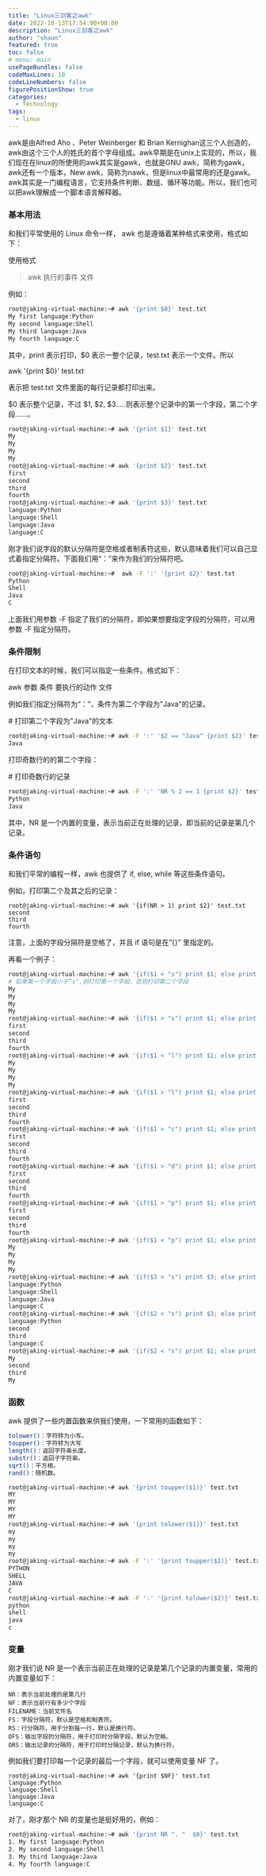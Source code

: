 ```yaml
---
title: "Linux三剑客之awk"
date: 2022-10-13T17:54:00+08:00
description: "Linux三剑客之awk"
author: "shaun"
featured: true
toc: false
# menu: main
usePageBundles: false
codeMaxLines: 10
codeLineNumbers: false
figurePositionShow: true
categories:
  - Technology
tags:
  - linux
---
```

awk是由Alfred Aho 、Peter Weinberger 和 Brian Kernighan这三个人创造的，awk由这个三个人的姓氏的首个字母组成。awk早期是在unix上实现的，所以，我们现在在linux的所使用的awk其实是gawk，也就是GNU awk，简称为gawk，awk还有一个版本，New awk，简称为nawk，但是linux中最常用的还是gawk。awk其实是一门编程语言，它支持条件判断、数组、循环等功能。所以，我们也可以把awk理解成一个脚本语言解释器。
<!--more-->

### 基本用法

和我们平常使用的 Linux 命令一样， awk 也是遵循着某种格式来使用，格式如下：

使用格式
> awk 执行的事件 文件

例如：
```bash
root@jaking-virtual-machine:~# awk '{print $0}' test.txt
My first language:Python
My second language:Shell
My third language:Java
My fourth language:C
```

其中，print 表示打印，$0 表示一整个记录，test.txt 表示一个文件。所以

awk '{print $0}' test.txt

表示把 test.txt 文件里面的每行记录都打印出来。

$0 表示整个记录，不过 $1, $2, $3.....则表示整个记录中的第一个字段，第二个字段......。

```bash
root@jaking-virtual-machine:~# awk '{print $1}' test.txt
My
My
My
My
root@jaking-virtual-machine:~# awk '{print $2}' test.txt
first
second
third
fourth
root@jaking-virtual-machine:~# awk '{print $3}' test.txt
language:Python
language:Shell
language:Java
language:C
```

刚才我们说字段的默认分隔符是空格或者制表符这些，默认意味着我们可以自己显式着指定分隔符。下面我们用“：”来作为我们的分隔符吧。

```bash
root@jaking-virtual-machine:~#  awk -F ':' '{print $2}' test.txt
Python
Shell
Java
C
```

上面我们用参数 -F 指定了我们的分隔符，即如果想要指定字段的分隔符，可以用参数 -F 指定分隔符。

### 条件限制

在打印文本的时候，我们可以指定一些条件。格式如下：

awk 参数 条件 要执行的动作 文件

例如我们指定分隔符为“：”，条件为第二个字段为"Java"的记录。

\# 打印第二个字段为"Java"的文本

```bash
root@jaking-virtual-machine:~# awk -F ':' '$2 == "Java" {print $2}' test.txt
Java
```

打印奇数行的的第二个字段：

\# 打印奇数行的记录

```bash
root@jaking-virtual-machine:~# awk -F ':' 'NR % 2 == 1 {print $2}' test.txt
Python
Java
```

其中，NR 是一个内置的变量，表示当前正在处理的记录，即当前的记录是第几个记录。

### 条件语句

和我们平常的编程一样，awk 也提供了 if, else, while 等这些条件语句。

例如，打印第二个及其之后的记录：

```
root@jaking-virtual-machine:~# awk '{if(NR > 1) print $2}' test.txt
second
third
fourth
```

注意，上面的字段分隔符是空格了，并且 if 语句是在“{}” 里指定的。

再看一个例子：

```bash
root@jaking-virtual-machine:~# awk '{if($1 < "s") print $1; else print $2}' test.txt
# 如果第一个字段小于“s",则打印第一个字段，否则打印第二个字段
My
My
My
My
root@jaking-virtual-machine:~# awk '{if($1 > "s") print $1; else print $2}' test.txt
first
second
third
fourth
root@jaking-virtual-machine:~# awk '{if($1 < "l") print $1; else print $2}' test.txt
My
My
My
My
root@jaking-virtual-machine:~# awk '{if($1 > "l") print $1; else print $2}' test.txt
first
second
third
fourth
root@jaking-virtual-machine:~# awk '{if($1 > "c") print $1; else print $2}' test.txt
first
second
third
fourth
root@jaking-virtual-machine:~# awk '{if($1 > "d") print $1; else print $2}' test.txt
first
second
third
fourth
root@jaking-virtual-machine:~# awk '{if($1 > "p") print $1; else print $2}' test.txt
first
second
third
fourth
root@jaking-virtual-machine:~# awk '{if($1 < "p") print $1; else print $2}' test.txt
My
My
My
My
root@jaking-virtual-machine:~# awk '{if($3 < "s") print $3; else print $2}' test.txt
language:Python
language:Shell
language:Java
language:C
root@jaking-virtual-machine:~# awk '{if($2 < "s") print $3; else print $2}' test.txt
language:Python
second
third
language:C
root@jaking-virtual-machine:~# awk '{if($2 < "s") print $1; else print $2}' test.txt
My
second
third
My
```

### 函数

awk 提供了一些内置函数来供我们使用，一下常用的函数如下：

```bash
tolower()：字符转为小写。
toupper()：字符转为大写
length()：返回字符串长度。
substr()：返回子字符串。
sqrt()：平方根。
rand()：随机数。
```

```bash
root@jaking-virtual-machine:~# awk '{print toupper($1)}' test.txt
MY
MY
MY
MY
root@jaking-virtual-machine:~# awk '{print tolower($1)}' test.txt
my
my
my
my
root@jaking-virtual-machine:~# awk -F ':' '{print toupper($2)}' test.txt
PYTHON
SHELL
JAVA
C
root@jaking-virtual-machine:~# awk -F ':' '{print tolower($2)}' test.txt
python
shell
java
c
```

### 变量

刚才我们说 NR 是一个表示当前正在处理的记录是第几个记录的内置变量，常用的内置变量如下：

```
NR：表示当前处理的是第几行
NF：表示当前行有多少个字段
FILENAME：当前文件名
FS：字段分隔符，默认是空格和制表符。
RS：行分隔符，用于分割每一行，默认是换行符。
OFS：输出字段的分隔符，用于打印时分隔字段，默认为空格。
ORS：输出记录的分隔符，用于打印时分隔记录，默认为换行符。
```

例如我们要打印每一个记录的最后一个字段，就可以使用变量 NF 了。

```
root@jaking-virtual-machine:~# awk '{print $NF}' test.txt
language:Python
language:Shell
language:Java
language:C
```

对了，刚才那个 NR 的变量也是挺好用的，例如：

```bash
root@jaking-virtual-machine:~# awk '{print NR ". "  $0}' test.txt
1. My first language:Python
2. My second language:Shell
3. My third language:Java
4. My fourth language:C
```

